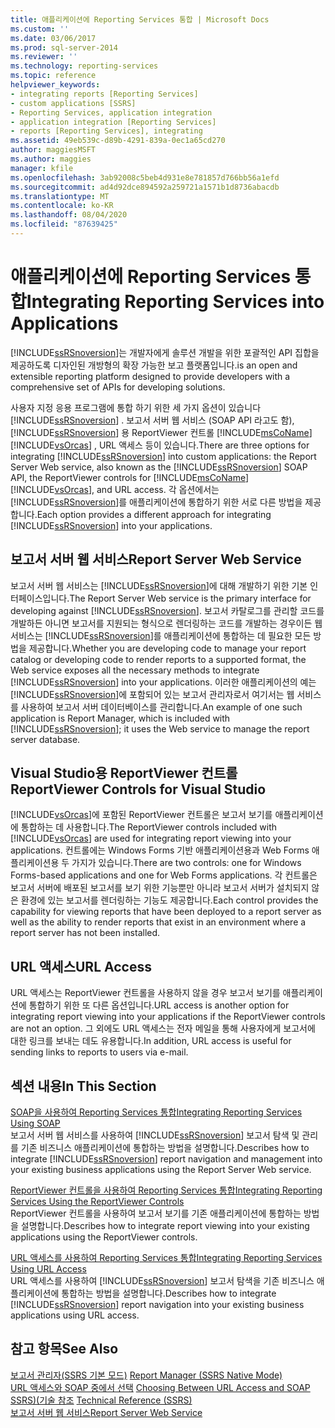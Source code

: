 ```yaml
---
title: 애플리케이션에 Reporting Services 통합 | Microsoft Docs
ms.custom: ''
ms.date: 03/06/2017
ms.prod: sql-server-2014
ms.reviewer: ''
ms.technology: reporting-services
ms.topic: reference
helpviewer_keywords:
- integrating reports [Reporting Services]
- custom applications [SSRS]
- Reporting Services, application integration
- application integration [Reporting Services]
- reports [Reporting Services], integrating
ms.assetid: 49eb539c-d89b-4291-839a-0ec1a65cd270
author: maggiesMSFT
ms.author: maggies
manager: kfile
ms.openlocfilehash: 3ab92008c5beb4d931e8e781857d766bb56a1efd
ms.sourcegitcommit: ad4d92dce894592a259721a1571b1d8736abacdb
ms.translationtype: MT
ms.contentlocale: ko-KR
ms.lasthandoff: 08/04/2020
ms.locfileid: "87639425"
---
```

# <a name="integrating-reporting-services-into-applications"></a><span data-ttu-id="39568-102">애플리케이션에 Reporting Services 통합</span><span class="sxs-lookup"><span data-stu-id="39568-102">Integrating Reporting Services into Applications</span></span>
  [!INCLUDE[ssRSnoversion](../../includes/ssrsnoversion-md.md)]<span data-ttu-id="39568-103">는 개발자에게 솔루션 개발을 위한 포괄적인 API 집합을 제공하도록 디자인된 개방형의 확장 가능한 보고 플랫폼입니다.</span><span class="sxs-lookup"><span data-stu-id="39568-103">is an open and extensible reporting platform designed to provide developers with a comprehensive set of APIs for developing solutions.</span></span>  
  
 <span data-ttu-id="39568-104">사용자 지정 응용 프로그램에 통합 하기 위한 세 가지 옵션이 있습니다 [!INCLUDE[ssRSnoversion](../../includes/ssrsnoversion-md.md)] . 보고서 서버 웹 서비스 (SOAP API 라고도 함), [!INCLUDE[ssRSnoversion](../../includes/ssrsnoversion-md.md)] 용 ReportViewer 컨트롤 [!INCLUDE[msCoName](../../includes/msconame-md.md)] [!INCLUDE[vsOrcas](../../includes/vsorcas-md.md)] , URL 액세스 등이 있습니다.</span><span class="sxs-lookup"><span data-stu-id="39568-104">There are three options for integrating [!INCLUDE[ssRSnoversion](../../includes/ssrsnoversion-md.md)] into custom applications: the Report Server Web service, also known as the [!INCLUDE[ssRSnoversion](../../includes/ssrsnoversion-md.md)] SOAP API, the ReportViewer controls for [!INCLUDE[msCoName](../../includes/msconame-md.md)] [!INCLUDE[vsOrcas](../../includes/vsorcas-md.md)], and URL access.</span></span> <span data-ttu-id="39568-105">각 옵션에서는 [!INCLUDE[ssRSnoversion](../../includes/ssrsnoversion-md.md)]를 애플리케이션에 통합하기 위한 서로 다른 방법을 제공합니다.</span><span class="sxs-lookup"><span data-stu-id="39568-105">Each option provides a different approach for integrating [!INCLUDE[ssRSnoversion](../../includes/ssrsnoversion-md.md)] into your applications.</span></span>  
  
## <a name="report-server-web-service"></a><span data-ttu-id="39568-106">보고서 서버 웹 서비스</span><span class="sxs-lookup"><span data-stu-id="39568-106">Report Server Web Service</span></span>  
 <span data-ttu-id="39568-107">보고서 서버 웹 서비스는 [!INCLUDE[ssRSnoversion](../../includes/ssrsnoversion-md.md)]에 대해 개발하기 위한 기본 인터페이스입니다.</span><span class="sxs-lookup"><span data-stu-id="39568-107">The Report Server Web service is the primary interface for developing against [!INCLUDE[ssRSnoversion](../../includes/ssrsnoversion-md.md)].</span></span> <span data-ttu-id="39568-108">보고서 카탈로그를 관리할 코드를 개발하든 아니면 보고서를 지원되는 형식으로 렌더링하는 코드를 개발하는 경우이든 웹 서비스는 [!INCLUDE[ssRSnoversion](../../includes/ssrsnoversion-md.md)]를 애플리케이션에 통합하는 데 필요한 모든 방법을 제공합니다.</span><span class="sxs-lookup"><span data-stu-id="39568-108">Whether you are developing code to manage your report catalog or developing code to render reports to a supported format, the Web service exposes all the necessary methods to integrate [!INCLUDE[ssRSnoversion](../../includes/ssrsnoversion-md.md)] into your applications.</span></span> <span data-ttu-id="39568-109">이러한 애플리케이션의 예는 [!INCLUDE[ssRSnoversion](../../includes/ssrsnoversion-md.md)]에 포함되어 있는 보고서 관리자로서 여기서는 웹 서비스를 사용하여 보고서 서버 데이터베이스를 관리합니다.</span><span class="sxs-lookup"><span data-stu-id="39568-109">An example of one such application is Report Manager, which is included with [!INCLUDE[ssRSnoversion](../../includes/ssrsnoversion-md.md)]; it uses the Web service to manage the report server database.</span></span>  
  
## <a name="reportviewer-controls-for-visual-studio"></a><span data-ttu-id="39568-110">Visual Studio용 ReportViewer 컨트롤</span><span class="sxs-lookup"><span data-stu-id="39568-110">ReportViewer Controls for Visual Studio</span></span>  
 <span data-ttu-id="39568-111">[!INCLUDE[vsOrcas](../../includes/vsorcas-md.md)]에 포함된 ReportViewer 컨트롤은 보고서 보기를 애플리케이션에 통합하는 데 사용합니다.</span><span class="sxs-lookup"><span data-stu-id="39568-111">The ReportViewer controls included with [!INCLUDE[vsOrcas](../../includes/vsorcas-md.md)] are used for integrating report viewing into your applications.</span></span> <span data-ttu-id="39568-112">컨트롤에는 Windows Forms 기반 애플리케이션용과 Web Forms 애플리케이션용 두 가지가 있습니다.</span><span class="sxs-lookup"><span data-stu-id="39568-112">There are two controls: one for Windows Forms-based applications and one for Web Forms applications.</span></span> <span data-ttu-id="39568-113">각 컨트롤은 보고서 서버에 배포된 보고서를 보기 위한 기능뿐만 아니라 보고서 서버가 설치되지 않은 환경에 있는 보고서를 렌더링하는 기능도 제공합니다.</span><span class="sxs-lookup"><span data-stu-id="39568-113">Each control provides the capability for viewing reports that have been deployed to a report server as well as the ability to render reports that exist in an environment where a report server has not been installed.</span></span>  
  
## <a name="url-access"></a><span data-ttu-id="39568-114">URL 액세스</span><span class="sxs-lookup"><span data-stu-id="39568-114">URL Access</span></span>  
 <span data-ttu-id="39568-115">URL 액세스는 ReportViewer 컨트롤을 사용하지 않을 경우 보고서 보기를 애플리케이션에 통합하기 위한 또 다른 옵션입니다.</span><span class="sxs-lookup"><span data-stu-id="39568-115">URL access is another option for integrating report viewing into your applications if the ReportViewer controls are not an option.</span></span> <span data-ttu-id="39568-116">그 외에도 URL 액세스는 전자 메일을 통해 사용자에게 보고서에 대한 링크를 보내는 데도 유용합니다.</span><span class="sxs-lookup"><span data-stu-id="39568-116">In addition, URL access is useful for sending links to reports to users via e-mail.</span></span>  
  
## <a name="in-this-section"></a><span data-ttu-id="39568-117">섹션 내용</span><span class="sxs-lookup"><span data-stu-id="39568-117">In This Section</span></span>  
 [<span data-ttu-id="39568-118">SOAP을 사용하여 Reporting Services 통합</span><span class="sxs-lookup"><span data-stu-id="39568-118">Integrating Reporting Services Using SOAP</span></span>](../application-integration/integrating-reporting-services-using-soap.md)  
 <span data-ttu-id="39568-119">보고서 서버 웹 서비스를 사용하여 [!INCLUDE[ssRSnoversion](../../includes/ssrsnoversion-md.md)] 보고서 탐색 및 관리를 기존 비즈니스 애플리케이션에 통합하는 방법을 설명합니다.</span><span class="sxs-lookup"><span data-stu-id="39568-119">Describes how to integrate [!INCLUDE[ssRSnoversion](../../includes/ssrsnoversion-md.md)] report navigation and management into your existing business applications using the Report Server Web service.</span></span>  
  
 [<span data-ttu-id="39568-120">ReportViewer 컨트롤을 사용하여 Reporting Services 통합</span><span class="sxs-lookup"><span data-stu-id="39568-120">Integrating Reporting Services Using the ReportViewer Controls</span></span>](../application-integration/integrating-reporting-services-using-reportviewer-controls.md)  
 <span data-ttu-id="39568-121">ReportViewer 컨트롤을 사용하여 보고서 보기를 기존 애플리케이션에 통합하는 방법을 설명합니다.</span><span class="sxs-lookup"><span data-stu-id="39568-121">Describes how to integrate report viewing into your existing applications using the ReportViewer controls.</span></span>  
  
 [<span data-ttu-id="39568-122">URL 액세스를 사용하여 Reporting Services 통합</span><span class="sxs-lookup"><span data-stu-id="39568-122">Integrating Reporting Services Using URL Access</span></span>](../application-integration/integrating-reporting-services-using-url-access.md)  
 <span data-ttu-id="39568-123">URL 액세스를 사용하여 [!INCLUDE[ssRSnoversion](../../includes/ssrsnoversion-md.md)] 보고서 탐색을 기존 비즈니스 애플리케이션에 통합하는 방법을 설명합니다.</span><span class="sxs-lookup"><span data-stu-id="39568-123">Describes how to integrate [!INCLUDE[ssRSnoversion](../../includes/ssrsnoversion-md.md)] report navigation into your existing business applications using URL access.</span></span>  
  
## <a name="see-also"></a><span data-ttu-id="39568-124">참고 항목</span><span class="sxs-lookup"><span data-stu-id="39568-124">See Also</span></span>  
 <span data-ttu-id="39568-125">[보고서 관리자&#40;SSRS 기본 모드&#41;](../../../2014/reporting-services/report-manager-ssrs-native-mode.md) </span><span class="sxs-lookup"><span data-stu-id="39568-125">[Report Manager  &#40;SSRS Native Mode&#41;](../../../2014/reporting-services/report-manager-ssrs-native-mode.md) </span></span>  
 <span data-ttu-id="39568-126">[URL 액세스와 SOAP 중에서 선택](../../../2014/reporting-services/application-integration/choosing-between-url-access-and-soap.md) </span><span class="sxs-lookup"><span data-stu-id="39568-126">[Choosing Between URL Access and SOAP](../../../2014/reporting-services/application-integration/choosing-between-url-access-and-soap.md) </span></span>  
 <span data-ttu-id="39568-127">[SSRS&#41;&#40;기술 참조](../../../2014/reporting-services/technical-reference-ssrs.md) </span><span class="sxs-lookup"><span data-stu-id="39568-127">[Technical Reference &#40;SSRS&#41;](../../../2014/reporting-services/technical-reference-ssrs.md) </span></span>  
 [<span data-ttu-id="39568-128">보고서 서버 웹 서비스</span><span class="sxs-lookup"><span data-stu-id="39568-128">Report Server Web Service</span></span>](../report-server-web-service/report-server-web-service.md)  
  
  
